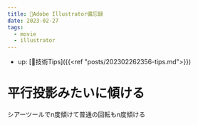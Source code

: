 ```yaml
---
title: 📝Adobe Illustrator備忘録
date: 2023-02-27
tags:
  - movie
  - illustrator
---
```


- up: [📝技術Tips]({{<ref "posts/202302262356-tips.md">}})

# 平行投影みたいに傾ける
シアーツールでn度傾けて普通の回転もn度傾ける

